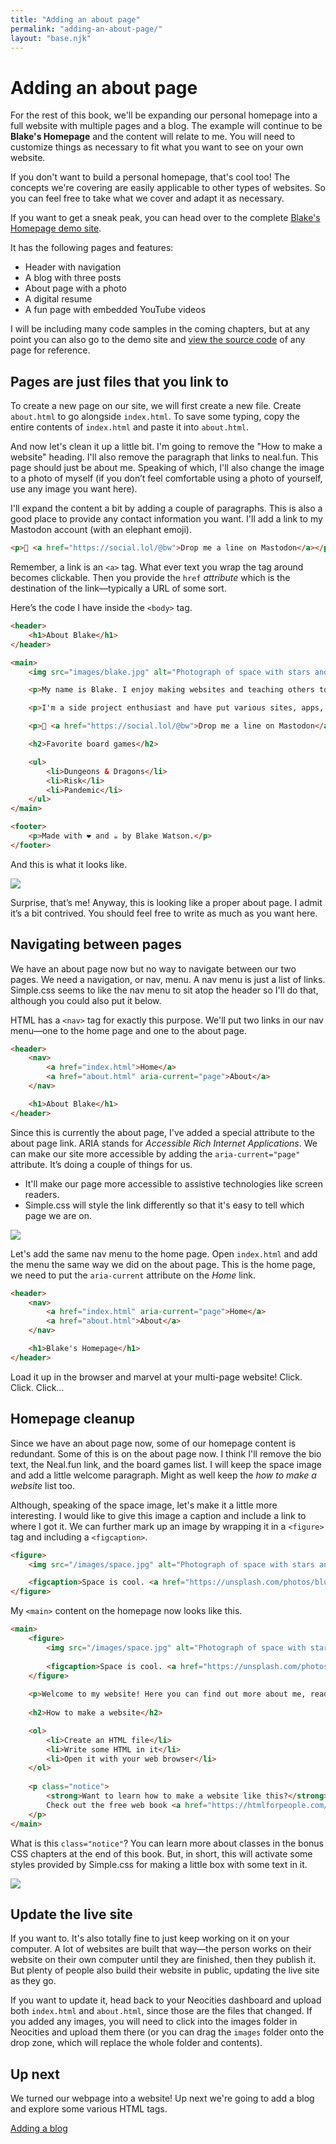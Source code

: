```yaml
---
title: "Adding an about page"
permalink: "adding-an-about-page/"
layout: "base.njk"
---
```


# Adding an about page

For the rest of this book, we'll be expanding our personal homepage into a full website with multiple pages and a blog. The example will continue to be **Blake's Homepage** and the content will relate to me. You will need to customize things as necessary to fit what you want to see on your own website.

If you don't want to build a personal homepage, that's cool too! The concepts we're covering are easily applicable to other types of websites. So you can feel free to take what we cover and adapt it as necessary.

If you want to get a sneak peak, you can head over to the complete [Blake's Homepage demo site](https://demo.htmlforpeople.com/).

It has the following pages and features:

- Header with navigation
- A blog with three posts
- About page with a photo
- A digital resume
- A fun page with embedded YouTube videos

I will be including many code samples in the coming chapters, but at any point you can also go to the demo site and [view the source code](https://www.lifewire.com/view-web-source-code-4151702) of any page for reference.

## Pages are just files that you link to

To create a new page on our site, we will first create a new file. Create `about.html` to go alongside `index.html`. To save some typing, copy the entire contents of `index.html` and paste it into `about.html`.

And now let's clean it up a little bit. I'm going to remove the "How to make a website" heading. I'll also remove the paragraph that links to neal.fun. This page should just be about me. Speaking of which, I'll also change the image to a photo of myself (if you don’t feel comfortable using a photo of yourself, use any image you want here).

I'll expand the content a bit by adding a couple of paragraphs. This is also a good place to provide any contact information you want. I'll add a link to my Mastodon account (with an elephant emoji).

```html
<p>🐘 <a href="https://social.lol/@bw">Drop me a line on Mastodon</a></p>
```

Remember, a link is an `<a>` tag. What ever text you wrap the tag around becomes clickable. Then you provide the `href` _attribute_ which is the destination of the link—typically a URL of some sort.

Here’s the code I have inside the `<body>` tag.

```html
<header>
	<h1>About Blake</h1>
</header>

<main>
	<img src="images/blake.jpg" alt="Photograph of space with stars and stardust.">

	<p>My name is Blake. I enjoy making websites and teaching others to do the same. I started writing an HTML web book because I think everyone should have a personal website and I want to show that you don't have to be a computer science graduate to make one.</p>

	<p>I'm a side project enthusiast and have put various sites, apps, and (bad) games into the world. My hobbies include web-related nerdery, D&D and board games, and writing. I like to participate in National Novel Writing Month, the annual novel-writing challenge</p>

	<p>🐘 <a href="https://social.lol/@bw">Drop me a line on Mastodon</a></p>

	<h2>Favorite board games</h2>

	<ul>
		<li>Dungeons & Dragons</li>
		<li>Risk</li>
		<li>Pandemic</li>
	</ul>
</main>  

<footer>
	<p>Made with ❤️ and ☕️ by Blake Watson.</p>
</footer>
```

And this is what it looks like.

![](/assets/img/adding-an-about-page-1.png)

Surprise, that’s me! Anyway, this is looking like a proper about page. I admit it’s a bit contrived. You should feel free to write as much as you want here. 

## Navigating between pages

We have an about page now but no way to navigate between our two pages. We need a navigation, or nav, menu. A nav menu is just a list of links. Simple.css seems to like the nav menu to sit atop the header so I'll do that, although you could also put it below.

HTML has a `<nav>` tag for exactly this purpose. We'll put two links in our nav menu—one to the home page and one to the about page.

```html
<header>
	<nav>
		<a href="index.html">Home</a>
		<a href="about.html" aria-current="page">About</a>
	</nav>

	<h1>About Blake</h1>
</header>
```

Since this is currently the about page, I've added a special attribute to the about page link. ARIA stands for _Accessible Rich Internet Applications_. We can make our site more accessible by adding the `aria-current="page"` attribute. It’s doing a couple of things for us.

- It'll make our page more accessible to assistive technologies like screen readers.
- Simple.css will style the link differently so that it's easy to tell which page we are on.

![](/assets/img/adding-an-about-page-2.png)

Let's add the same nav menu to the home page. Open `index.html` and add the menu the same way we did on the about page. This is the home page, we need to put the `aria-current` attribute on the *Home* link.

```html
<header>
	<nav>
		<a href="index.html" aria-current="page">Home</a>
		<a href="about.html">About</a>
	</nav>

	<h1>Blake's Homepage</h1>
</header>
```

Load it up in the browser and marvel at your multi-page website! Click. Click. Click…

## Homepage cleanup

Since we have an about page now, some of our homepage content is redundant. Some of this is on the about page now. I think I'll remove the bio text, the Neal.fun link, and the board games list. I will keep the space image and add a little welcome paragraph. Might as well keep the *how to make a website* list too.

Although, speaking of the space image, let's make it a little more interesting. I would like to give this image a caption and include a link to where I got it. We can further mark up an image by wrapping it in a `<figure>` tag and including a `<figcaption>`.

```html
<figure>
	<img src="/images/space.jpg" alt="Photograph of space with stars and stardust.">

	<figcaption>Space is cool. <a href="https://unsplash.com/photos/blue-and-purple-galaxy-digital-wallpaper-E0AHdsENmDg">Photo source</a></figcaption>
</figure>
```

My `<main>` content on the homepage now looks like this.

```html
<main>
	<figure>
		<img src="/images/space.jpg" alt="Photograph of space with stars and stardust.">
	
		<figcaption>Space is cool. <a href="https://unsplash.com/photos/blue-and-purple-galaxy-digital-wallpaper-E0AHdsENmDg">Photo source</a></figcaption>
	</figure>
	
	<p>Welcome to my website! Here you can find out more about me, read my very interesting and totally not contrived blog posts, and check out some of the fun hobbies I am into. It won't be long until you are wondering what sorcery I have used to create this mind-blowing, web-based experience. The answer is HTML.</p>
	
	<h2>How to make a website</h2>

	<ol>
		<li>Create an HTML file</li>
		<li>Write some HTML in it</li>
		<li>Open it with your web browser</li>
	</ol>
	
	<p class="notice">
		<strong>Want to learn how to make a website like this?</strong><br>
		Check out the free web book <a href="https://htmlforpeople.com/">HTML for People</a>. It's made for everyone and teaches you how to make a webpage in a friendly, approachable way.
	</p>
</main>
```

What is this `class="notice"`? You can learn more about classes in the bonus CSS chapters at the end of this book. But, in short, this will activate some styles provided by Simple.css for making a little box with some text in it.

![](/assets/img/adding-an-about-page-3.png)

## Update the live site

If you want to. It's also totally fine to just keep working on it on your computer. A lot of websites are built that way—the person works on their website on their own computer until they are finished, then they publish it. But plenty of people also build their website in public, updating the live site as they go.

If you want to update it, head back to your Neocities dashboard and upload both `index.html` and `about.html`, since those are the files that changed. If you added any images, you will need to click into the images folder in Neocities and upload them there (or you can drag the `images` folder onto the drop zone, which will replace the whole folder and contents).

## Up next

We turned our webpage into a website! Up next we're going to add a blog and explore some various HTML tags.

[Adding a blog](/adding-a-blog)